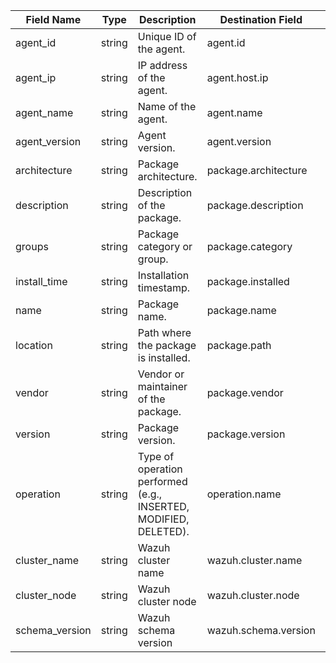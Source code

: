 | Field Name     | Type   | Description                                                      | Destination Field    | Custom |
| -------------- | ------ | ---------------------------------------------------------------- |----------------------| ------ |
| agent_id       | string | Unique ID of the agent.                                          | agent.id             | FALSE  |
| agent_ip       | string | IP address of the agent.                                         | agent.host.ip        | TRUE   |
| agent_name     | string | Name of the agent.                                               | agent.name           | FALSE  |
| agent_version  | string | Agent version.                                                   | agent.version        | FALSE  |
| architecture   | string | Package architecture.                                            | package.architecture | FALSE  |
| description    | string | Description of the package.                                      | package.description  | FALSE  |
| groups         | string | Package category or group.                                       | package.category     | TRUE   |
| install_time   | string | Installation timestamp.                                          | package.installed    | FALSE  |
| name           | string | Package name.                                                    | package.name         | FALSE  |
| location       | string | Path where the package is installed.                             | package.path         | FALSE  |
| vendor         | string | Vendor or maintainer of the package.                             | package.vendor       | TRUE   |
| version        | string | Package version.                                                 | package.version      | FALSE  |
| operation      | string | Type of operation performed (e.g., INSERTED, MODIFIED, DELETED). | operation.name       | TRUE   |
| cluster_name   | string | Wazuh cluster name                                               | wazuh.cluster.name   | TRUE   |
| cluster_node   | string | Wazuh cluster node                                               | wazuh.cluster.node   | TRUE   |
| schema_version | string | Wazuh schema version                                             | wazuh.schema.version | TRUE   |
